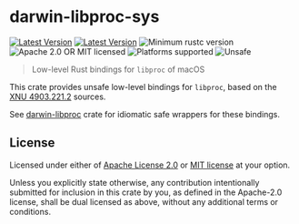 # darwin-libproc-sys

[![Latest Version](https://img.shields.io/crates/v/darwin-libproc-sys.svg)](https://crates.io/crates/darwin-libproc-sys)
[![Latest Version](https://docs.rs/darwin-libproc-sys/badge.svg)](https://docs.rs/darwin-libproc-sys)
![Minimum rustc version](https://img.shields.io/badge/rustc-1.36+-green.svg)
![Apache 2.0 OR MIT licensed](https://img.shields.io/badge/license-Apache2.0%2FMIT-blue.svg)
![Platforms supported](https://img.shields.io/badge/platform-macOS-brightgreen)
![Unsafe](https://img.shields.io/badge/unsafe-FFI-red.svg)

> Low-level Rust bindings for `libproc` of macOS

This crate provides unsafe low-level bindings for `libproc`,
based on the [XNU 4903.221.2](https://opensource.apple.com/source/xnu/xnu-4903.221.2) sources.

See [darwin-libproc](https://crates.io/crates/darwin-libproc) crate for idiomatic safe wrappers for these bindings.

## License

Licensed under either of [Apache License 2.0](https://github.com/heim-rs/darwin-libproc/blob/master/LICENSE-APACHE)
or [MIT license](https://github.com/heim-rs/darwin-libproc/blob/master/LICENSE-MIT) at your option.

Unless you explicitly state otherwise, any contribution intentionally submitted for inclusion in this crate by you,
as defined in the Apache-2.0 license, shall be dual licensed as above, without any additional terms or conditions.
